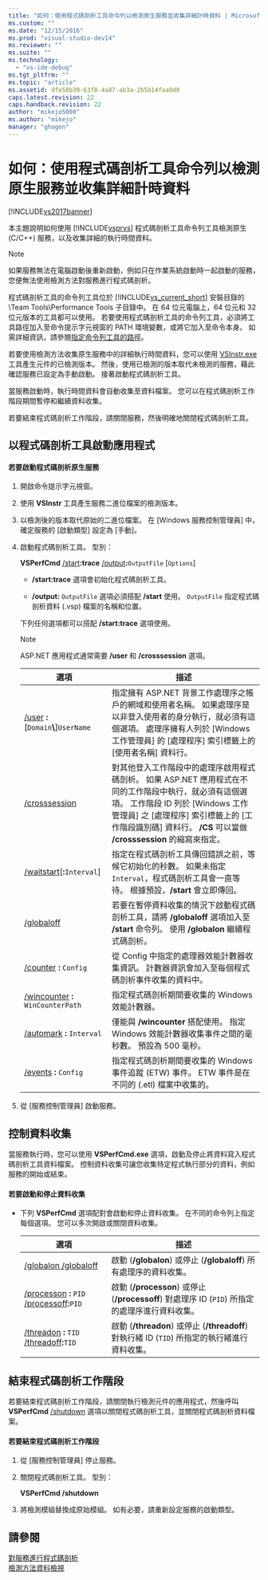 ```yaml
---
title: "如何：使用程式碼剖析工具命令列以檢測原生服務並收集詳細計時資料 | Microsoft Docs"
ms.custom: ""
ms.date: "12/15/2016"
ms.prod: "visual-studio-dev14"
ms.reviewer: ""
ms.suite: ""
ms.technology: 
  - "vs-ide-debug"
ms.tgt_pltfrm: ""
ms.topic: "article"
ms.assetid: dfe58b39-63f8-4a87-ab3a-2b5b14faa8d0
caps.latest.revision: 22
caps.handback.revision: 22
author: "mikejo5000"
ms.author: "mikejo"
manager: "ghogen"
---
```

# 如何：使用程式碼剖析工具命令列以檢測原生服務並收集詳細計時資料
[!INCLUDE[vs2017banner](../code-quality/includes/vs2017banner.md)]

本主題說明如何使用 [!INCLUDE[vsprvs](../code-quality/includes/vsprvs_md.md)] 程式碼剖析工具命令列工具檢測原生 \(C\/C\+\+\) 服務，以及收集詳細的執行時間資料。  
  
> [!NOTE]
>  如果服務無法在電腦啟動後重新啟動，例如只在作業系統啟動時一起啟動的服務，您便無法使用檢測方法對服務進行程式碼剖析。  
>   
>  程式碼剖析工具的命令列工具位於 [!INCLUDE[vs_current_short](../code-quality/includes/vs_current_short_md.md)] 安裝目錄的 \\Team Tools\\Performance Tools 子目錄中。  在 64 位元電腦上，64 位元和 32 位元版本的工具都可以使用。  若要使用程式碼剖析工具的命令列工具，必須將工具路徑加入至命令提示字元視窗的 PATH 環境變數，或將它加入至命令本身。  如需詳細資訊，請參閱[指定命令列工具的路徑](../profiling/specifying-the-path-to-profiling-tools-command-line-tools.md)。  
  
 若要使用檢測方法收集原生服務中的詳細執行時間資料，您可以使用 [VSInstr.exe](../profiling/vsinstr.md) 工具產生元件的已檢測版本。  然後，使用已檢測的版本取代未檢測的服務，藉此確認服務已設定為手動啟動。  接著啟動程式碼剖析工具。  
  
 當服務啟動時，執行時間資料會自動收集至資料檔案。  您可以在程式碼剖析工作階段期間暫停和繼續資料收集。  
  
 若要結束程式碼剖析工作階段，請關閉服務，然後明確地關閉程式碼剖析工具。  
  
## 以程式碼剖析工具啟動應用程式  
  
#### 若要啟動程式碼剖析原生服務  
  
1.  開啟命令提示字元視窗。  
  
2.  使用 **VSInstr** 工具產生服務二進位檔案的檢測版本。  
  
3.  以檢測後的版本取代原始的二進位檔案。  在 \[Windows 服務控制管理員\] 中，確定服務的 \[啟動類型\] 設定為 \[手動\]。  
  
4.  啟動程式碼剖析工具。  型別：  
  
     **VSPerfCmd** [\/start](../profiling/start.md)**:trace** [\/output](../profiling/output.md)**:**`OutputFile` \[`Options`\]  
  
    -   **\/start:trace** 選項會初始化程式碼剖析工具。  
  
    -   **\/output:** `OutputFile` 選項必須搭配 **\/start** 使用。  `OutputFile` 指定程式碼剖析資料 \(.vsp\) 檔案的名稱和位置。  
  
     下列任何選項都可以搭配 **\/start:trace** 選項使用。  
  
    > [!NOTE]
    >  ASP.NET 應用程式通常需要 **\/user** 和 **\/crosssession** 選項。  
  
    |選項|描述|  
    |--------|--------|  
    |[\/user](../profiling/user-vsperfcmd.md) **:**\[`Domain`**\\**\]`UserName`|指定擁有 ASP.NET 背景工作處理序之帳戶的網域和使用者名稱。  如果處理序是以非登入使用者的身分執行，就必須有這個選項。  處理序擁有人列於 \[Windows 工作管理員\] 的 \[處理程序\] 索引標籤上的 \[使用者名稱\] 資料行。|  
    |[\/crosssession](../profiling/crosssession.md)|對其他登入工作階段中的處理序啟用程式碼剖析。  如果 ASP.NET 應用程式在不同的工作階段中執行，就必須有這個選項。  工作階段 ID 列於 \[Windows 工作管理員\] 之 \[處理程序\] 索引標籤上的 \[工作階段識別碼\] 資料行。  **\/CS** 可以當做 **\/crosssession** 的縮寫來指定。|  
    |[\/waitstart](../profiling/waitstart.md)\[**:**`Interval`\]|指定在程式碼剖析工具傳回錯誤之前，等候它初始化的秒數。  如果未指定 `Interval`，程式碼剖析工具會一直等待。  根據預設，**\/start** 會立即傳回。|  
    |[\/globaloff](../profiling/globalon-and-globaloff.md)|若要在暫停資料收集的情況下啟動程式碼剖析工具，請將 **\/globaloff** 選項加入至 **\/start** 命令列。  使用 **\/globalon** 繼續程式碼剖析。|  
    |[\/counter](../profiling/counter.md) **:** `Config`|從 Config 中指定的處理器效能計數器收集資訊。  計數器資訊會加入至每個程式碼剖析事件收集的資料中。|  
    |[\/wincounter](../profiling/wincounter.md) **:** `WinCounterPath`|指定程式碼剖析期間要收集的 Windows 效能計數器。|  
    |[\/automark](../profiling/automark.md) **:** `Interval`|僅能與 **\/wincounter** 搭配使用。  指定 Windows 效能計數器收集事件之間的毫秒數。  預設為 500 毫秒。|  
    |[\/events](../profiling/events-vsperfcmd.md) **:** `Config`|指定程式碼剖析期間要收集的 Windows 事件追蹤 \(ETW\) 事件。  ETW 事件是在不同的 \(.etl\) 檔案中收集的。|  
  
5.  從 \[服務控制管理員\] 啟動服務。  
  
## 控制資料收集  
 當服務執行時，您可以使用 **VSPerfCmd.exe** 選項，啟動及停止將資料寫入程式碼剖析工具資料檔案。  控制資料收集可讓您收集特定程式執行部分的資料，例如服務的開始或結束。  
  
#### 若要啟動和停止資料收集  
  
-   下列 **VSPerfCmd** 選項配對會啟動和停止資料收集。  在不同的命令列上指定每個選項。  您可以多次開啟或關閉資料收集。  
  
    |選項|描述|  
    |--------|--------|  
    |[\/globalon \/globaloff](../profiling/globalon-and-globaloff.md)|啟動 \(**\/globalon**\) 或停止 \(**\/globaloff**\) 所有處理序的資料收集。|  
    |[\/processon](../profiling/processon-and-processoff.md) **:** `PID` [\/processoff](../profiling/processon-and-processoff.md)**:**`PID`|啟動 \(**\/processon**\) 或停止 \(**\/processoff**\) 對處理序 ID \(`PID`\) 所指定的處理序進行資料收集。|  
    |[\/threadon](../profiling/threadon-and-threadoff.md) **:** `TID` [\/threadoff](../profiling/threadon-and-threadoff.md)**:**`TID`|啟動 \(**\/threadon**\) 或停止 \(**\/threadoff**\) 對執行緒 ID \(`TID`\) 所指定的執行緒進行資料收集。|  
  
## 結束程式碼剖析工作階段  
 若要結束程式碼剖析工作階段，請關閉執行檢測元件的應用程式，然後呼叫 **VSPerfCmd** [\/shutdown](../profiling/shutdown.md) 選項以關閉程式碼剖析工具，並關閉程式碼剖析資料檔案。  
  
#### 若要結束程式碼剖析工作階段  
  
1.  從 \[服務控制管理員\] 停止服務。  
  
2.  關閉程式碼剖析工具。  型別：  
  
     **VSPerfCmd \/shutdown**  
  
3.  將檢測模組替換成原始模組。  如有必要，請重新設定服務的啟動類型。  
  
## 請參閱  
 [對服務進行程式碼剖析](../profiling/command-line-profiling-of-services.md)   
 [檢測方法資料檢視](../profiling/instrumentation-method-data-views.md)
